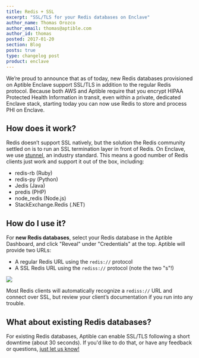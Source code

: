 ```yaml
---
title: Redis + SSL
excerpt: "SSL/TLS for your Redis databases on Enclave"
author_name: Thomas Orozco
author_email: thomas@aptible.com
author_id: thomas
posted: 2017-01-20
section: Blog
posts: true
type: changelog post
product: enclave
---
```

We’re proud to announce that as of today, new Redis databases provisioned on Aptible Enclave support SSL/TLS in addition to the regular Redis protocol. Because both AWS and Aptible require that you encrypt HIPAA Protected Health Information in transit, even within a private, dedicated Enclave stack, starting today you can now use Redis to store and process PHI on Enclave.

## How does it work?

Redis doesn’t support SSL natively, but the solution the Redis community settled on is to run an SSL termination layer in front of Redis. On Enclave, we use [stunnel][0], an industry standard. This means a good number of Redis clients just work and support it out of the box, including:

  * redis-rb (Ruby)
  * redis-py (Python)
  * Jedis (Java)
  * predis (PHP)
  * node_redis (Node.js)
  * StackExchange.Redis (.NET)

## How do I use it?

For **new Redis databases**, select your Redis database in the Aptible Dashboard, and click "Reveal" under "Credentials" at the top. Aptible will provide two URLs:

  * A regular Redis URL using the `redis://` protocol
  * A SSL Redis URL using the `rediss://` protocol (note the two "s"!)

<p class="text-center">
  <img class="img-responsive" src="/images/blog/redis-ssl/redis-ssl.png">
</p>

Most Redis clients will automatically recognize a `rediss://` URL and connect over SSL, but review your client’s documentation if you run into any trouble.

## What about existing Redis databases?

For existing Redis databases, Aptible can enable SSL/TLS following a short downtime (about 30 seconds). If you'd like to do that, or have any feedback or questions, [just let us know!][1]

  [0]: https://www.stunnel.org/index.html
  [1]: http://contact.aptible.com     
